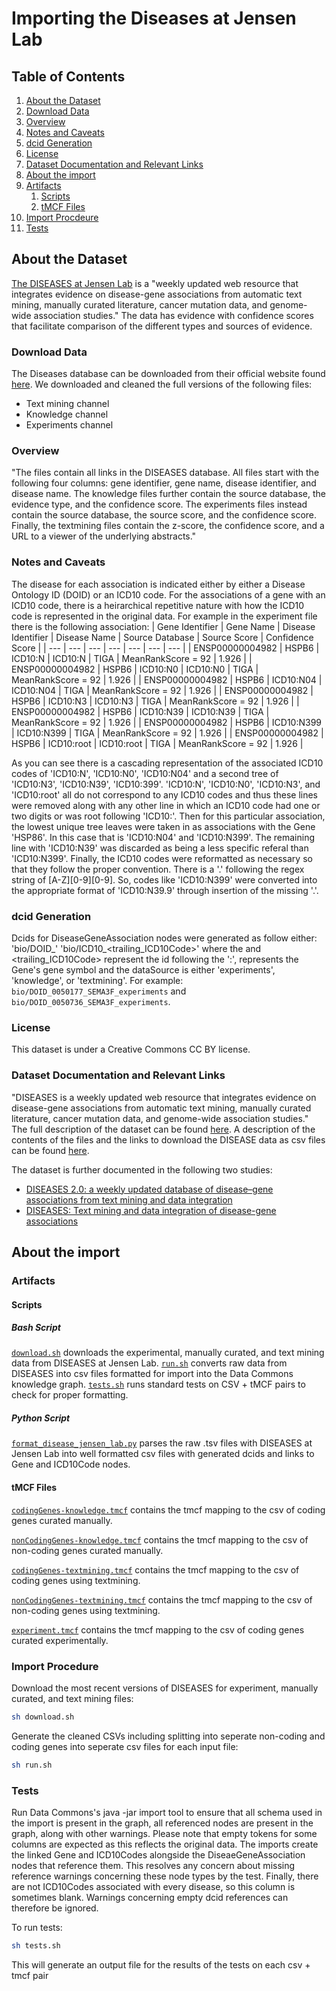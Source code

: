 # Importing the Diseases at Jensen Lab

## Table of Contents
1. [About the Dataset](#about-the-dataset)
  1. [Download Data](#download-data)
  2. [Overview](#overview)
  3. [Notes and Caveats](#notes-and-caveats)
  4. [dcid Generation](#dcid-generation)
  5. [License](#license)
  6. [Dataset Documentation and Relevant Links](#dataset-documentation-and-relevant-links)
2. [About the import](#about-the-import)
  1. [Artifacts](#artifacts)
     1. [Scripts](#scripts)
     2. [tMCF Files](#tmcf-files)
  2. [Import Procdeure](#import-procedure)
  3. [Tests](#tests) 

## About the Dataset

[The DISEASES at Jensen Lab](https://diseases.jensenlab.org/About) is a "weekly updated web resource that integrates evidence on disease-gene associations from automatic text mining, manually curated literature, cancer mutation data, and genome-wide association studies." The data has evidence with confidence scores that facilitate comparison of the different types and sources of evidence.

### Download Data

The Diseases database can be downloaded from their official website found [here](https://diseases.jensenlab.org/Downloads). We downloaded and cleaned the full versions of the following files:

- Text mining channel
- Knowledge channel
- Experiments channel

### Overview

"The files contain all links in the DISEASES database. All files start with the following four columns: gene identifier, gene name, disease identifier, and disease name. The knowledge files further contain the source database, the evidence type, and the confidence score. The experiments files instead contain the source database, the source score, and the confidence score. Finally, the textmining files contain the z-score, the confidence score, and a URL to a viewer of the underlying abstracts."

### Notes and Caveats

The disease for each association is indicated either by either a Disease Ontology ID (DOID) or an ICD10 code. For the associations of a gene with an ICD10 code, there is a heirarchical repetitive nature with how the ICD10 code is represented in the original data. For example in the experiment file there is the following association:
| Gene Identifier | Gene Name | Disease Identifier | Disease Name | Source Database | Source Score | Confidence Score |
| --- | --- | --- | --- | --- | ---  | ---  |
| ENSP00000004982 | HSPB6 | ICD10:N | ICD10:N | TIGA | MeanRankScore = 92 | 1.926 |
| ENSP00000004982 | HSPB6 | ICD10:N0 | ICD10:N0 | TIGA | MeanRankScore = 92 | 1.926 |
| ENSP00000004982 | HSPB6 | ICD10:N04 | ICD10:N04 | TIGA | MeanRankScore = 92 | 1.926 |
| ENSP00000004982 | HSPB6 | ICD10:N3 | ICD10:N3 | TIGA | MeanRankScore = 92 | 1.926 |
| ENSP00000004982 | HSPB6 | ICD10:N39 | ICD10:N39 | TIGA | MeanRankScore = 92 | 1.926 |
| ENSP00000004982 | HSPB6 | ICD10:N399 | ICD10:N399 | TIGA | MeanRankScore = 92 | 1.926 |
| ENSP00000004982 | HSPB6 | ICD10:root | ICD10:root | TIGA | MeanRankScore = 92  | 1.926 |

As you can see there is a cascading representation of the associated ICD10 codes of 'ICD10:N', 'ICD10:N0', 'ICD10:N04' and a second tree of 'ICD10:N3', 'ICD10:N39', 'ICD10:399'. 'ICD10:N', 'ICD10:N0', 'ICD10:N3', and 'ICD10:root' all do not correspond to any ICD10 codes and thus these lines were removed along with any other line in which an ICD10 code had one or two digits or was root following 'ICD10:'. Then for this particular association, the lowest unique tree leaves were taken in as associations with the Gene 'HSP86'. In this case that is 'ICD10:N04' and 'ICD10:N399'. The remaining line with 'ICD10:N39' was discarded as being a less specific referal than 'ICD10:N399'. Finally, the ICD10 codes were reformatted as necessary so that they follow the proper convention. There is a '.' following the regex string of [A-Z][0-9][0-9]. So, codes like 'ICD10:N399' were converted into the appropriate format of 'ICD10:N39.9' through insertion of the missing '.'.

### dcid Generation

Dcids for DiseaseGeneAssociation nodes were generated as follow either:
'bio/DOID_<DOID>_<geneSymbol>_<dataSource>'
'bio/ICD10_<trailing_ICD10Code>_<geneSymbol>_<dataSource>'
where the <DOID> and <trailing_ICD10Code> represent the id following the ':', <geneSymbol> represents the Gene's gene symbol and the dataSource is either 'experiments', 'knowledge', or 'textmining'. For example: `bio/DOID_0050177_SEMA3F_experiments` and `bio/DOID_0050736_SEMA3F_experiments`.

### License

This dataset is under a Creative Commons CC BY license.

### Dataset Documentation and Relevant Links

"DISEASES is a weekly updated web resource that integrates evidence on disease-gene associations from automatic text mining, manually curated literature, cancer mutation data, and genome-wide association studies." The full description of the dataset can be found [here](https://diseases.jensenlab.org/About). A description of the contents of the files and the links to download the DISEASE data as csv files can be found [here](https://diseases.jensenlab.org/Downloads).

The dataset is further documented in the following two studies:
- [DISEASES 2.0: a weekly updated database of disease–gene associations from text mining and data integration](https://academic.oup.com/database/article/doi/10.1093/database/baac019/6554833?login=false)
- [DISEASES: Text mining and data integration of disease-gene associations](https://www.sciencedirect.com/science/article/pii/S1046202314003831)

## About the import

### Artifacts

#### Scripts

##### Bash Script

[`download.sh`](scripts/download.sh) downloads the experimental, manually curated, and text mining data from DISEASES at Jensen Lab.
[`run.sh`](scripts/run.sh) converts raw data from DISEASES into csv files formatted for import into the Data Commons knowledge graph.
[`tests.sh`](scripts/tests.sh) runs standard tests on CSV + tMCF pairs to check for proper formatting.

##### Python Script

[`format_disease_jensen_lab.py`](scripts/format_disease_jensen_lab.py) parses the raw .tsv files with DISEASES at Jensen Lab into well formatted csv files with generated dcids and links to Gene and ICD10Code nodes.

#### tMCF Files

[`codingGenes-knowledge.tmcf`](tmcfs/codingGenes-knowledge.tmcf) contains the tmcf mapping to the csv of coding genes curated manually.

[`nonCodingGenes-knowledge.tmcf`](tmcfs/nonCodingGenes-knowledge.tmcf) contains the tmcf mapping to the csv of non-coding genes curated manually.

[`codingGenes-textmining.tmcf`](tmcfs/codingGenes-textmining.tmcf) contains the tmcf mapping to the csv of coding genes using textmining.

[`nonCodingGenes-textmining.tmcf`](tmcfs/nonCodingGenes-textmining.tmcf) contains the tmcf mapping to the csv of non-coding genes using textmining.

[`experiment.tmcf`](tmcfs/experiment.tmcf) contains the tmcf mapping to the csv of coding genes curated experimentally.

### Import Procedure

Download the most recent versions of DISEASES for experiment, manually curated, and text mining files:

```bash
sh download.sh
```

Generate the cleaned CSVs including splitting into seperate non-coding and coding genes into seperate csv files for each input file:

```bash
sh run.sh
```

### Tests

Run Data Commons's java -jar import tool to ensure that all schema used in the import is present in the graph, all referenced nodes are present in the graph, along with other warnings. Please note that empty tokens for some columns are expected as this reflects the original data. The imports create the linked Gene and ICD10Codes alongside the DiseaeGeneAssociation nodes that reference them. This resolves any concern about missing reference warnings concerning these node types by the test. Finally, there are not ICD10Codes associated with every disease, so this column is sometimes blank. Warnings concerning empty dcid references can therefore be ignored.

To run tests:

```bash
sh tests.sh
```

This will generate an output file for the results of the tests on each csv + tmcf pair
